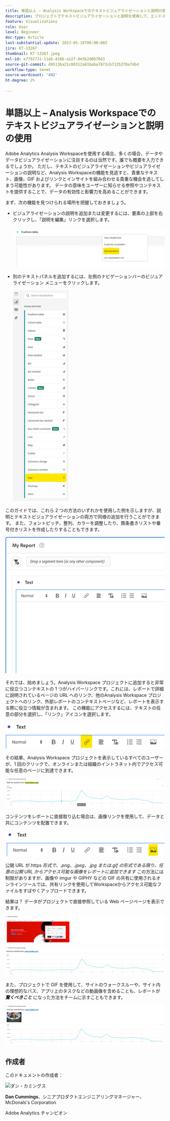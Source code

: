 ```yaml
---
title: 単語以上 – Analysis Workspaceでのテキストビジュアライゼーションと説明の使用
description: プロジェクトでテキストビジュアライゼーションと説明を使用して、エンドユーザー向けにより洗練されたAnalysis Workspaceを作成する方法を説明します。
feature: Visualizations
role: User
level: Beginner
doc-type: Article
last-substantial-update: 2023-05-16T00:00:00Z
jira: KT-13267
thumbnail: KT-13267.jpeg
exl-id: e7792731-11eb-4186-a12f-0e5b2d0b7663
source-git-commit: d95136a21c08312a81baba7673cb7135270af4bd
workflow-type: tm+mt
source-wordcount: '492'
ht-degree: 2%

---
```


# 単語以上 – Analysis Workspaceでのテキストビジュアライゼーションと説明の使用

Adobe Analytics Analysis Workspaceを使用する場合、多くの場合、データやデータビジュアライゼーションに注目するのは当然です。誰でも概要を入力できるでしょうか。 ただし、テキストのビジュアライゼーションやビジュアライゼーションの説明など、Analysis Workspaceの機能を見逃すと、貴重なテキスト、画像、GIF およびリンクとインサイトを組み合わせる貴重な機会を逃してしまう可能性があります。 データの意味をユーザーに知らせる参照やコンテキストを提供することで、データの有効性と影響力を高めることができます。

まず、次の機能を見つけられる場所を把握しておきましょう。

- ビジュアライゼーションの説明を追加または変更するには、要素の上部を右クリックし、「説明を編集」リンクを選択します。

  ![ テキスト 01](assets/t01.png)


- 別のテキストパネルを追加するには、左側のナビゲーションバーのビジュアライゼーション メニューをクリックします。

  ![ テキスト 02](assets/t02.png)

このガイドでは、これら 2 つの方法のいずれかを使用した例を示しますが、説明とテキストビジュアライゼーションの両方で同様の追加を行うことができます。 また、フォントピッチ、整列、カラーを調整したり、箇条書きリストや番号付きリストを作成したりすることもできます。

![ テキスト 03](assets/t03.png)

それでは、始めましょう。Analysis Workspace プロジェクトに追加すると非常に役立つコンテキストの 1 つがハイパーリンクです。これには、レポートで詳細に説明されているページの URL へのリンク、他のAnalysis Workspace プロジェクトへのリンク、外部レポートのコンテキストページなど、レポートを表示する際に役立つ情報が含まれます。 この機能にアクセスするには、テキストの任意の部分を選択し、「リンク」アイコンを選択します。

![ テキスト 04](assets/t04.png)

その結果、Analysis Workspace プロジェクトを表示しているすべてのユーザーが、1 回のクリックで、オンラインまたは組織のイントラネット内でアクセス可能な任意のページに到達できます。

![ テキスト 05](assets/t05.png)

コンテンツをレポートに直接取り込む場合は、画像リンクを使用して、データと共にコンテンツを配置できます。

![ テキスト 06](assets/t06.png)

公開 URL が.https *形式で、.png、.jpeg、.jpg または.gif の形式である限り、任意の公開 URL からアクセス可能な画像をレポートに追加できます* この方法には制限がありますが、画像や imgur や GIPHY などの GIF の共有に使用されるオンラインツールでは、共有リンクを使用してWorkspaceからアクセス可能なファイルをすばやくアップロードできます。

結果は？ データがプロジェクトで直接参照している Web ページページを表示できます。

![ テキスト 07](assets/t07.png)

また、プロジェクトで GIF を使用して、サイトのウォークスルーや、サイト内の理想的なパス、アプリ上のタスクなどの動画像を含めることも、レポートが ***驚くべきこと*** になった方法をチームに示すこともできます。

![ テキスト 08](assets/t08.png)

## 作成者

このドキュメントの作成者：

![ ダン・カミングス ](assets/text09.png)

**Dan Cummings**、シニアプロダクトエンジニアリングマネージャー、McDonals&#39;s Corporation

Adobe Analytics チャンピオン
